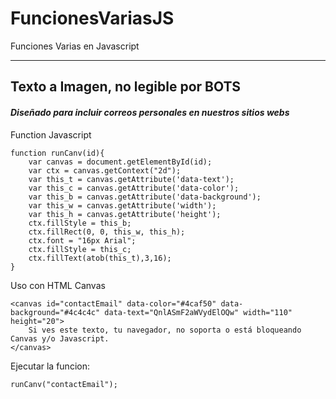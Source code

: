 # FuncionesVariasJS
Funciones Varias en Javascript

---

## Texto a Imagen, no legible por BOTS
#### _Diseñado para incluir correos personales en nuestros sitios webs_
Function Javascript
```
function runCanv(id){
	var canvas = document.getElementById(id);
	var ctx = canvas.getContext("2d");
	var this_t = canvas.getAttribute('data-text');
	var this_c = canvas.getAttribute('data-color');
	var this_b = canvas.getAttribute('data-background');
	var this_w = canvas.getAttribute('width');
	var this_h = canvas.getAttribute('height');
	ctx.fillStyle = this_b;
	ctx.fillRect(0, 0, this_w, this_h); 
	ctx.font = "16px Arial";
	ctx.fillStyle = this_c;
	ctx.fillText(atob(this_t),3,16);
}
```

Uso con HTML Canvas
```
<canvas id="contactEmail" data-color="#4caf50" data-background="#4c4c4c" data-text="QnlASmF2aWVydElOQw" width="110" height="20">
	Si ves este texto, tu navegador, no soporta o está bloqueando Canvas y/o Javascript.
</canvas>
```

Ejecutar la funcion:
```
runCanv("contactEmail");
```
